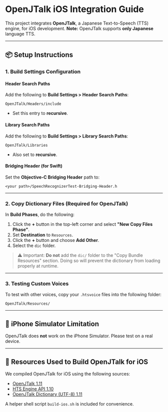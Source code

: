 # OpenJTalk iOS Integration Guide

This project integrates **OpenJTalk**, a Japanese Text-to-Speech (TTS) engine, for iOS development.
**Note:** OpenJTalk supports **only Japanese** language TTS.

---

## 📦 Setup Instructions

### 1. Build Settings Configuration

#### Header Search Paths

Add the following to **Build Settings > Header Search Paths**:

```
OpenJTalk/Headers/include
```

* Set this entry to **recursive**.

#### Library Search Paths

Add the following to **Build Settings > Library Search Paths**:

```
OpenJTalk/Libraries
```

* Also set to **recursive**.

#### Bridging Header (for Swift)

Set the **Objective-C Bridging Header** path to:

```
<your path>/SpeechRecognizerTest-Bridging-Header.h
```

---

### 2. Copy Dictionary Files (Required for OpenJTalk)

In **Build Phases**, do the following:

1. Click the **+** button in the top-left corner and select **"New Copy Files Phase"**.
2. Set **Destination** to `Resources`.
3. Click the **+** button and choose **Add Other**.
4. Select the `dic` folder.

> ⚠️ Important: **Do not** add the `dic/` folder to the "Copy Bundle Resources" section.
> Doing so will prevent the dictionary from loading properly at runtime.

---

### 3. Testing Custom Voices

To test with other voices, copy your `.htsvoice` files into the following folder:

```
OpenJTalk/Resources/
```

---

## 🚫 iPhone Simulator Limitation

OpenJTalk does **not** work on the iPhone Simulator. Please test on a real device.

---

## 🔗 Resources Used to Build OpenJTalk for iOS

We compiled OpenJTalk for iOS using the following sources:

* [OpenJTalk 1.11](https://sourceforge.net/projects/open-jtalk/files/Open%20JTalk/open_jtalk-1.11/open_jtalk-1.11.tar.gz/download)
* [HTS Engine API 1.10](https://sourceforge.net/projects/hts-engine/files/hts_engine%20API/hts_engine_API-1.10/hts_engine_API-1.10.tar.gz/download)
* [OpenJTalk Dictionary (UTF-8) 1.11](https://sourceforge.net/projects/open-jtalk/files/Dictionary/open_jtalk_dic-1.11/open_jtalk_dic_utf_8-1.11.tar.gz/download)

A helper shell script `build-ios.sh` is included for convenience.
